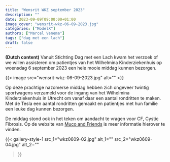 ```yaml
---
title: "Wensrit WKZ september 2023"
description: ""
date: 2023-09-09T09:00:00+01:00
image_cover: "wensrit-wkz-06-09-2023.jpg"
categories: ["ModelX"]
authors: ["Marcel Venema"] 
tags: ["dag met een lach"]
draft: false
---
```


**(Dutch content)** Vanuit Stichting Dag met een Lach kwam het verzoek of we willen assisteren om patientjes van het Wilhelmina Kinderziekenhuis op woensdag 6 september 2023 een hele mooie middag kunnen bezorgen. 

<!--more-->

{{< image src="wensrit-wkz-06-09-2023.jpg" alt="" >}}

Op deze prachtige nazomerse middag hebben zich ongeveer twintig sportwagens verzameld voor de ingang van het Wilhelmina Kinderziekenhuis in Utrecht om vanaf daar een aantal rondritten te maken. Met de Tesla een aantal rondritten gemaakt en patientjes met hun familie een leuke dag kunnen bezorgen. 

De middag stond ook in het teken om aandacht te vragen voor CF, Cystic Fibrosis. Op de website van [Muco and Friends](https://mucofriends.com) is meer informatie hierover te vinden.  

{{< gallery-style-1 
  src_1="wkz0609-02.jpg" alt_1="" 
  src_2="wkz0609-04.jpg" alt_2=""
>}}

&nbsp;  
